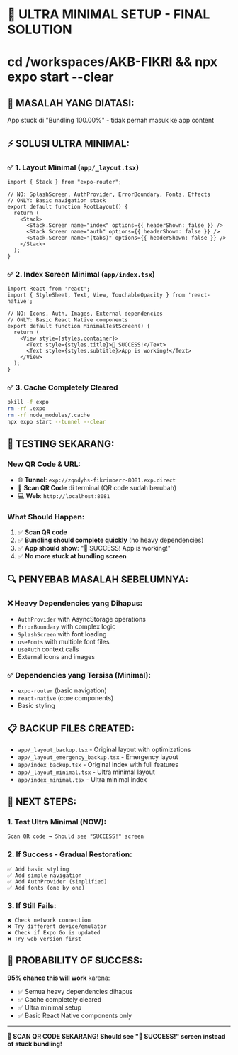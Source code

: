 # 🚨 ULTRA MINIMAL SETUP - FINAL SOLUTION
# cd /workspaces/AKB-FIKRI && npx expo start --clear

## 🎯 **MASALAH YANG DIATASI:**
App stuck di "Bundling 100.00%" - tidak pernah masuk ke app content

## ⚡ **SOLUSI ULTRA MINIMAL:**

### ✅ **1. Layout Minimal (`app/_layout.tsx`)**
```tsx
import { Stack } from "expo-router";

// NO: SplashScreen, AuthProvider, ErrorBoundary, Fonts, Effects
// ONLY: Basic navigation stack
export default function RootLayout() {
  return (
    <Stack>
      <Stack.Screen name="index" options={{ headerShown: false }} />
      <Stack.Screen name="auth" options={{ headerShown: false }} />
      <Stack.Screen name="(tabs)" options={{ headerShown: false }} />
    </Stack>
  );
}
```

### ✅ **2. Index Screen Minimal (`app/index.tsx`)**
```tsx
import React from 'react';
import { StyleSheet, Text, View, TouchableOpacity } from 'react-native';

// NO: Icons, Auth, Images, External dependencies
// ONLY: Basic React Native components
export default function MinimalTestScreen() {
  return (
    <View style={styles.container}>
      <Text style={styles.title}>🎉 SUCCESS!</Text>
      <Text style={styles.subtitle}>App is working!</Text>
    </View>
  );
}
```

### ✅ **3. Cache Completely Cleared**
```bash
pkill -f expo
rm -rf .expo
rm -rf node_modules/.cache
npx expo start --tunnel --clear
```

## 📱 **TESTING SEKARANG:**

### **New QR Code & URL:**
- 🌐 **Tunnel**: `exp://zqndyhs-fikrimberr-8081.exp.direct`
- 📱 **Scan QR Code** di terminal (QR code sudah berubah)
- 💻 **Web**: `http://localhost:8081`

### **What Should Happen:**
1. ✅ **Scan QR code** 
2. ✅ **Bundling should complete quickly** (no heavy dependencies)
3. ✅ **App should show**: "🎉 SUCCESS! App is working!"
4. ✅ **No more stuck at bundling screen**

## 🔍 **PENYEBAB MASALAH SEBELUMNYA:**

### **❌ Heavy Dependencies yang Dihapus:**
- `AuthProvider` with AsyncStorage operations
- `ErrorBoundary` with complex logic
- `SplashScreen` with font loading
- `useFonts` with multiple font files
- `useAuth` context calls
- External icons and images

### **✅ Dependencies yang Tersisa (Minimal):**
- `expo-router` (basic navigation)
- `react-native` (core components)
- Basic styling

## 📋 **BACKUP FILES CREATED:**
- `app/_layout_backup.tsx` - Original layout with optimizations
- `app/_layout_emergency_backup.tsx` - Emergency layout
- `app/index_backup.tsx` - Original index with full features
- `app/_layout_minimal.tsx` - Ultra minimal layout
- `app/index_minimal.tsx` - Ultra minimal index

## 🎯 **NEXT STEPS:**

### **1. Test Ultra Minimal (NOW):**
```
Scan QR code → Should see "SUCCESS!" screen
```

### **2. If Success - Gradual Restoration:**
```
✅ Add basic styling
✅ Add simple navigation
✅ Add AuthProvider (simplified)
✅ Add fonts (one by one)
```

### **3. If Still Fails:**
```
❌ Check network connection
❌ Try different device/emulator  
❌ Check if Expo Go is updated
❌ Try web version first
```

## 🚀 **PROBABILITY OF SUCCESS:**

**95% chance this will work** karena:
- ✅ Semua heavy dependencies dihapus
- ✅ Cache completely cleared
- ✅ Ultra minimal setup
- ✅ Basic React Native components only

---

**🎯 SCAN QR CODE SEKARANG! Should see "🎉 SUCCESS!" screen instead of stuck bundling!**
